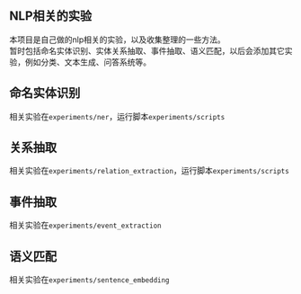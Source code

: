 ## NLP相关的实验
本项目是自己做的nlp相关的实验，以及收集整理的一些方法。  
暂时包括命名实体识别、实体关系抽取、事件抽取、语义匹配，以后会添加其它实验，例如分类、文本生成、问答系统等。

## 命名实体识别
相关实验在`experiments/ner`，运行脚本`experiments/scripts`

## 关系抽取
相关实验在`experiments/relation_extraction`，运行脚本`experiments/scripts`

## 事件抽取
相关实验在`experiments/event_extraction`

## 语义匹配
相关实验在`experiments/sentence_embedding`
